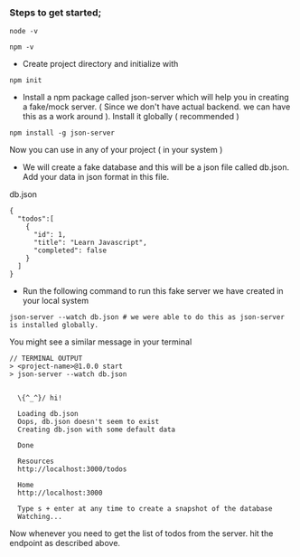 ### Steps to get started;

```
node -v
```

```
npm -v
```

- Create project directory and initialize with

```
npm init
```

- Install a npm package called json-server which will help you in creating a fake/mock server. ( Since we don't have actual backend. we can have this as a work around ). Install it globally ( recommended )

```
npm install -g json-server
```

Now you can use in any of your project ( in your system )

- We will create a fake database and this will be a json file called db.json. Add your data in json format in this file.

db.json

```
{
  "todos":[
    {
      "id": 1,
      "title": "Learn Javascript",
      "completed": false
    }
  ]
}
```

- Run the following command to run this fake server we have created in your local system

```
json-server --watch db.json # we were able to do this as json-server is installed globally.
```

You might see a similar message in your terminal

```
// TERMINAL OUTPUT
> <project-name>@1.0.0 start
> json-server --watch db.json


  \{^_^}/ hi!

  Loading db.json
  Oops, db.json doesn't seem to exist
  Creating db.json with some default data

  Done

  Resources
  http://localhost:3000/todos

  Home
  http://localhost:3000

  Type s + enter at any time to create a snapshot of the database
  Watching...
```

Now whenever you need to get the list of todos from the server. hit the endpoint as described above.
